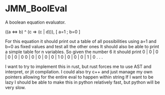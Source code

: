 # JMM_BoolEval

A boolean equation evaluator. 

((a <=> b) ^ (c => (c | d))), [ a=1 ; b=0 ]

For this equation it should print out a table of all possibilities using a=1 and b=0 as fixed values and test all the other ones
It should also be able to print a simple table for n variables.
So given the number 6 it should print 
0 | 0 | 0 | 0 | 0 | 0
0 | 0 | 0 | 0 | 0 | 1
0 | 0 | 0 | 0 | 1 | 0
.
.
.

I want to try to implement this in rust, but rust forces me to use AST and interpret, or jit compilation. 
I could also try c++ and just manage my own pointers allowing for the entire eval to happen within string
If I want to be lazy I should be able to make this in python relatively fast, but python will be very slow.

